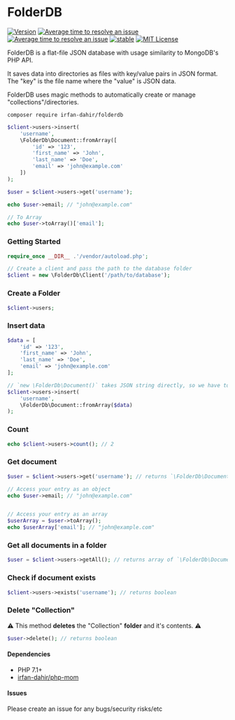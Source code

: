 # FolderDB
[![Version](https://img.shields.io/packagist/v/irfan-dahir/folderdb.svg?style=flat)](https://packagist.org/packages/irfan-dahir/folderdb) [![Average time to resolve an issue](http://isitmaintained.com/badge/resolution/irfan-dahir/folderdb.svg)](http://isitmaintained.com/project/irfan-dahir/folderdb "Average time to resolve an issue") [![Average time to resolve an issue](http://isitmaintained.com/badge/resolution/irfan-dahir/folderdb.svg)](http://isitmaintained.com/project/irfan-dahir/folderdb "Average time to resolve an issue") [![stable](https://img.shields.io/badge/PHP-^%207.1-blue.svg?style=flat)]() [![MIT License](https://img.shields.io/github/license/irfan-dahir/folderdb.svg?style=flat)](https://img.shields.io/github/license/irfan-dahir/folderdb.svg?style=flat)


FolderDB is a flat-file JSON database with usage similarity to MongoDB's PHP API.

It saves data into directories as files with key/value pairs in JSON format. The "key" is the file name where the "value" is JSON data.

FolderDB uses magic methods to automatically create or manage "collections"/directories.


```composer require irfan-dahir/folderdb```

```php
$client->users->insert(
    'username',
    \FolderDb\Document::fromArray([
        'id' => '123',
        'first_name' => 'John',
        'last_name' => 'Doe',
        'email' => 'john@example.com'
    ])
);

$user = $client->users->get('username');

echo $user->email; // "john@example.com"

// To Array
echo $user->toArray()['email'];
```

### Getting Started
```php
require_once __DIR__ .'/vendor/autoload.php';

// Create a client and pass the path to the database folder
$client = new \FolderDb\Client('/path/to/database');
```


### Create a Folder
```php
$client->users;
```

### Insert data
```php
$data = [
    'id' => '123',
    'first_name' => 'John',
    'last_name' => 'Doe',
    'email' => 'john@example.com'
];

// `new \FolderDb\Document()` takes JSON string directly, so we have to convert it to array
$client->users->insert(
    'username',
    \FolderDb\Document::fromArray($data)
);
```

### Count
```php
echo $client->users->count(); // 2
```

### Get document
```php
$user = $client->users->get('username'); // returns `\FolderDb\Document`

// Access your entry as an object
echo $user->email; // "john@example.com"


// Access your entry as an array
$userArray = $user->toArray();
echo $userArray['email']; // "john@example.com"
```

### Get all documents in a folder
```php
$user = $client->users->getAll(); // returns array of `\FolderDb\Document`
```

### Check if document exists
```php
$client->users->exists('username'); // returns boolean
```

### Delete "Collection"
⚠️ This method **deletes** the "Collection" **folder** and it's contents. ⚠️
```php
$user->delete(); // returns boolean
```

#### Dependencies
- PHP 7.1+
- [irfan-dahir/php-mom](https://github.com/irfan-dahir/php-mom)

#### Issues
Please create an issue for any bugs/security risks/etc
